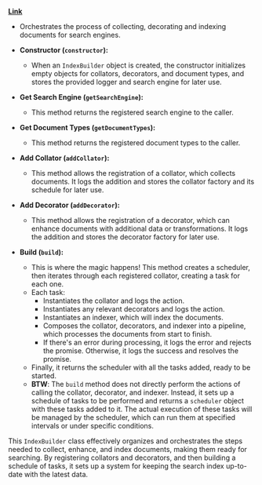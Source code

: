 **[Link](https://github.com/backstage/backstage/blob/master/plugins/search-backend-node/src/IndexBuilder.ts)**

- Orchestrates the process of collecting, decorating and indexing documents for search engines.

- **Constructor (`constructor`):**
   - When an `IndexBuilder` object is created, the constructor initializes empty objects for collators, decorators, and document types, and stores the provided logger and search engine for later use.

- **Get Search Engine (`getSearchEngine`):**
   - This method returns the registered search engine to the caller.

- **Get Document Types (`getDocumentTypes`):**
   - This method returns the registered document types to the caller.

- **Add Collator (`addCollator`):**
   - This method allows the registration of a collator, which collects documents. It logs the addition and stores the collator factory and its schedule for later use.

- **Add Decorator (`addDecorator`):**
   - This method allows the registration of a decorator, which can enhance documents with additional data or transformations. It logs the addition and stores the decorator factory for later use.

- **Build (`build`):**
   - This is where the magic happens! This method creates a scheduler, then iterates through each registered collator, creating a task for each one. 
   - Each task:
     - Instantiates the collator and logs the action.
     - Instantiates any relevant decorators and logs the action.
     - Instantiates an indexer, which will index the documents.
     - Composes the collator, decorators, and indexer into a pipeline, which processes the documents from start to finish.
     - If there's an error during processing, it logs the error and rejects the promise. Otherwise, it logs the success and resolves the promise.
   - Finally, it returns the scheduler with all the tasks added, ready to be started.
   - **BTW**: The `build` method does not directly perform the actions of calling the collator, decorator, and indexer. Instead, it sets up a schedule of tasks to be performed and returns a `scheduler` object with these tasks added to it. The actual execution of these tasks will be managed by the scheduler, which can run them at specified intervals or under specific conditions.

This `IndexBuilder` class effectively organizes and orchestrates the steps needed to collect, enhance, and index documents, making them ready for searching. By registering collators and decorators, and then building a schedule of tasks, it sets up a system for keeping the search index up-to-date with the latest data.